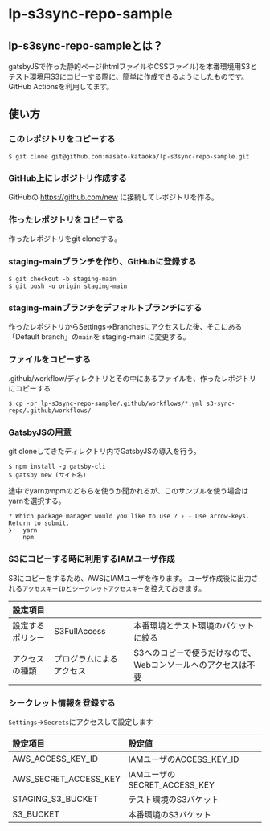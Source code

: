 # lp-s3sync-repo-sample
## lp-s3sync-repo-sampleとは？
gatsbyJSで作った静的ページ(htmlファイルやCSSファイル)を本番環境用S3とテスト環境用S3にコピーする際に、簡単に作成できるようにしたものです。
GitHub Actionsを利用してます。

## 使い方
### このレポジトリをコピーする
```
$ git clone git@github.com:masato-kataoka/lp-s3sync-repo-sample.git
```
### GitHub上にレポジトリ作成する
GitHubの https://github.com/new に接続してレポジトリを作る。

### 作ったレポジトリをコピーする
作ったレポジトリをgit cloneする。

### staging-mainブランチを作り、GitHubに登録する
```
$ git checkout -b staging-main
$ git push -u origin staging-main
```
### staging-mainブランチをデフォルトブランチにする
作ったレポジトリからSettings→Branchesにアクセスした後、そこにある「Default branch」の`main`を staging-main に変更する。

### ファイルをコピーする
.github/workflow/ディレクトリとその中にあるファイルを、作ったレポジトリにコピーする
```
$ cp -pr lp-s3sync-repo-sample/.github/workflows/*.yml s3-sync-repo/.github/workflows/
```

### GatsbyJSの用意
git cloneしてきたディレクトリ内でGatsbyJSの導入を行う。
```
$ npm install -g gatsby-cli
$ gatsby new (サイト名)
```
途中でyarnかnpmのどちらを使うか聞かれるが、このサンプルを使う場合はyarnを選択する。

```
? Which package manager would you like to use ? › - Use arrow-keys. Return to submit.
❯   yarn
    npm
```

### S3にコピーする時に利用するIAMユーザ作成
S3にコピーをするため、AWSにIAMユーザを作ります。
ユーザ作成後に出力される`アクセスキーID`と`シークレットアクセスキー`を控えておきます。

|設定項目|||
|:-|:-|:-|
|設定するポリシー|S3FullAccess|本番環境とテスト環境のバケットに絞る|
|アクセスの種類|プログラムによるアクセス|S3へのコピーで使うだけなので、Webコンソールへのアクセスは不要|

### シークレット情報を登録する
`Settings`→`Secrets`にアクセスして設定します


|設定項目|設定値|
|:-|:-|
|AWS_ACCESS_KEY_ID|IAMユーザのACCESS_KEY_ID|
|AWS_SECRET_ACCESS_KEY|IAMユーザのSECRET_ACCESS_KEY|
|STAGING_S3_BUCKET|テスト環境のS3バケット|
|S3_BUCKET|本番環境のS3バケット|
